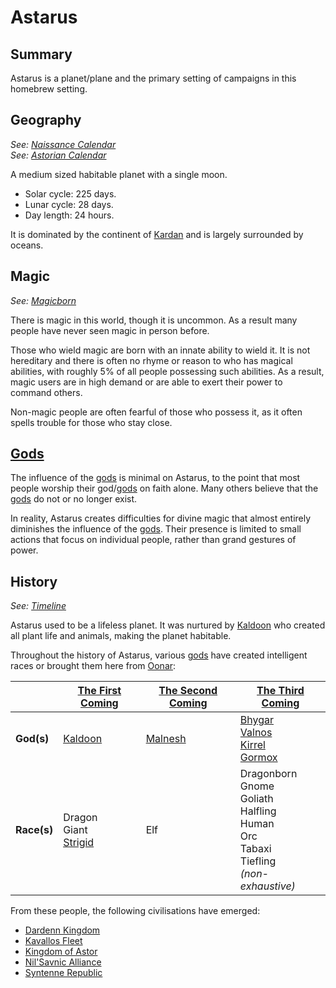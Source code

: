 # Astarus

## Summary

Astarus is a planet/plane and the primary setting of campaigns in this homebrew setting.

## Geography

*See: [Naissance Calendar](../history/calendars/naissance-calendar.md)*  
*See: [Astorian Calendar](../history/calendars/astorian-calendar.md)*

A medium sized habitable planet with a single moon.

- Solar cycle: 225 days.
- Lunar cycle: 28 days.
- Day length: 24 hours.

It is dominated by the continent of [Kardan](../places/continents/kardan.md) and is largely surrounded by oceans.

## Magic

*See: [Magicborn](../civilisations/kingdom-of-astor/magicborn.md)*

There is magic in this world, though it is uncommon. As a result many people have never seen magic in person before.

Those who wield magic are born with an innate ability to wield it. It is not hereditary and there is often no rhyme or reason to who has magical abilities, with roughly 5% of all people possessing such abilities. As a result, magic users are in high demand or are able to exert their power to command others.

Non-magic people are often fearful of those who possess it, as it often spells trouble for those who stay close.

## [Gods](../gods/gods.md)

The influence of the [gods](../gods/gods.md) is minimal on Astarus, to the point that most people worship their god/[gods](../gods/gods.md) on faith alone. Many others believe that the [gods](../gods/gods.md) do not or no longer exist.

In reality, Astarus creates difficulties for divine magic that almost entirely diminishes the influence of the [gods](../gods/gods.md). Their presence is limited to small actions that focus on individual people, rather than grand gestures of power.

## History

*See: [Timeline](../history/timeline.md)*

Astarus used to be a lifeless planet. It was nurtured by [Kaldoon](../gods/deities/kaldoon.md) who created all plant life and animals, making the planet habitable.

Throughout the history of Astarus, various [gods](../gods/gods.md) have created intelligent races or brought them here from [Oonar](oonar.md):

|| [The First Coming](../history/events/the-first-coming.md) | [The Second Coming](../history/events/the-second-coming.md) | [The Third Coming](../history/events/the-third-coming.md) |
| --- | --- | --- | --- |
| **God(s)** | [Kaldoon](../gods/deities/kaldoon.md) | [Malnesh](../gods/deities/malnesh.md) | [Bhygar](../gods/deities/bhygar.md)<br>[Valnos](../gods/deities/valnos.md)<br>[Kirrel](../gods/deities/kirrel.md)<br>[Gormox](../gods/deities/gormox.md) |
| **Race(s)** | Dragon<br>Giant<br>[Strigid](../lineages/strigid.md) | Elf | Dragonborn<br>Gnome<br>Goliath<br>Halfling<br>Human<br>Orc<br>Tabaxi<br>Tiefling<br>*(non-exhaustive)* |

From these people, the following civilisations have emerged:

- [Dardenn Kingdom](../civilisations/dardenn-kingdom/dardenn-kingdom.md)
- [Kavallos Fleet](../civilisations/kavallos-fleet/kavallos-fleet.md)
- [Kingdom of Astor](../civilisations/kingdom-of-astor/kingdom-of-astor.md)
- [Nil'Savnic Alliance](../civilisations/nilsavnic-alliance/nilsavnic-alliance.md)
- [Syntenne Republic](../civilisations/syntenne-republic/syntenne-republic.md)
